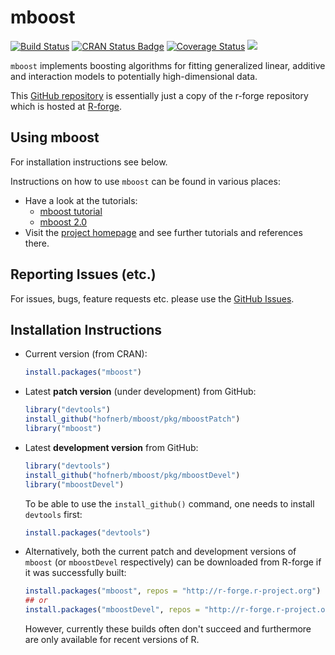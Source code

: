 mboost
======

[![Build Status](https://travis-ci.org/hofnerb/mboost.svg?branch=master)](https://travis-ci.org/hofnerb/mboost)
[![CRAN Status Badge](http://www.r-pkg.org/badges/version/mboost)](http://cran.r-project.org/package=mboost)
[![Coverage Status](https://coveralls.io/repos/hofnerb/mboost/badge.svg?branch=master&service=github)](https://coveralls.io/github/hofnerb/mboost?branch=master)
[![](http://cranlogs.r-pkg.org/badges/mboost)](http://cran.rstudio.com/web/packages/mboost/index.html)

`mboost` implements boosting algorithms for fitting generalized linear, additive and interaction models
to potentially high-dimensional data.

This [GitHub repository](https://github.com/hofnerb/mboost) is essentially just
a copy of the r-forge repository which is hosted at
[R-forge](https://r-forge.r-project.org/projects/mboost).

## Using mboost

For installation instructions see below.

Instructions on how to use `mboost` can be found in various places:
- Have a look at the tutorials:
  - [mboost tutorial](http://cran.r-project.org/web/packages/mboost/vignettes/mboost_tutorial.pdf)
  - [mboost 2.0](http://cran.r-project.org/web/packages/mboost/vignettes/mboost.pdf)
- Visit the [project homepage](http://mboost.r-forge.r-project.org/) and see further tutorials and references there.

## Reporting Issues (etc.)

For issues, bugs, feature requests etc. please use the [GitHub Issues](https://github.com/hofnerb/mboost/issues).

## Installation Instructions

- Current version (from CRAN):
  ```r
  install.packages("mboost")
  ```

- Latest **patch version** (under development) from GitHub:
  ```r
  library("devtools")
  install_github("hofnerb/mboost/pkg/mboostPatch")
  library("mboost")
  ```

- Latest **development version** from GitHub:
  ```r
  library("devtools")
  install_github("hofnerb/mboost/pkg/mboostDevel")
  library("mboostDevel")
  ```

  To be able to use the `install_github()` command, one needs to install `devtools` first:
  ```r
  install.packages("devtools")
  ```

- Alternatively, both the current patch and development versions of `mboost` (or `mboostDevel` respectively)
  can be downloaded from R-forge if it was successfully built:
  ```r
  install.packages("mboost", repos = "http://r-forge.r-project.org")
  ## or
  install.packages("mboostDevel", repos = "http://r-forge.r-project.org")
  ```
  However, currently these builds often don't succeed and furthermore are only available
  for recent versions of R.

[inst]: inst

